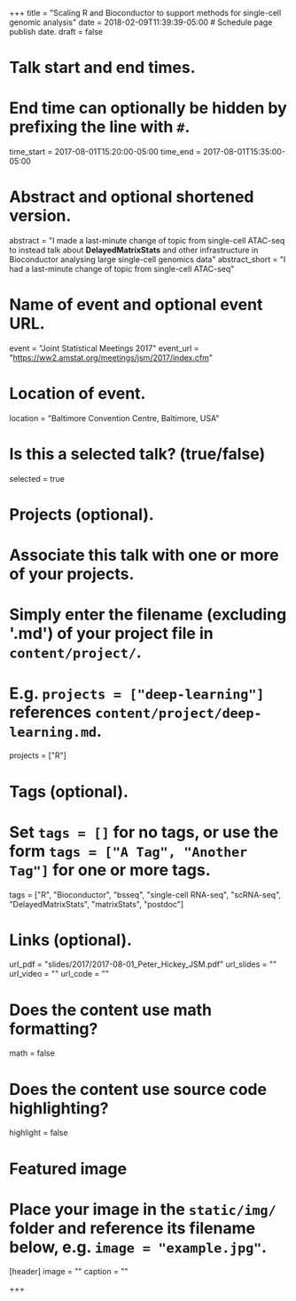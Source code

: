 +++
title = "Scaling R and Bioconductor to support methods for single-cell genomic analysis"
date = 2018-02-09T11:39:39-05:00  # Schedule page publish date.
draft = false

# Talk start and end times.
#   End time can optionally be hidden by prefixing the line with `#`.
time_start = 2017-08-01T15:20:00-05:00
time_end = 2017-08-01T15:35:00-05:00

# Abstract and optional shortened version.
abstract = "I made a last-minute change of topic from single-cell ATAC-seq to instead talk about **DelayedMatrixStats** and other infrastructure in Bioconductor analysing large single-cell genomics data"
abstract_short = "I had a last-minute change of topic from single-cell ATAC-seq"

# Name of event and optional event URL.
event = "Joint Statistical Meetings 2017"
event_url = "https://ww2.amstat.org/meetings/jsm/2017/index.cfm"

# Location of event.
location = "Baltimore Convention Centre, Baltimore, USA"

# Is this a selected talk? (true/false)
selected = true

# Projects (optional).
#   Associate this talk with one or more of your projects.
#   Simply enter the filename (excluding '.md') of your project file in `content/project/`.
#   E.g. `projects = ["deep-learning"]` references `content/project/deep-learning.md`.
projects = ["R"]

# Tags (optional).
#   Set `tags = []` for no tags, or use the form `tags = ["A Tag", "Another Tag"]` for one or more tags.
tags = ["R", "Bioconductor", "bsseq", "single-cell RNA-seq", "scRNA-seq", "DelayedMatrixStats", "matrixStats", "postdoc"]

# Links (optional).
url_pdf = "slides/2017/2017-08-01_Peter_Hickey_JSM.pdf"
url_slides = ""
url_video = ""
url_code = ""

# Does the content use math formatting?
math = false

# Does the content use source code highlighting?
highlight = false

# Featured image
# Place your image in the `static/img/` folder and reference its filename below, e.g. `image = "example.jpg"`.
[header]
image = ""
caption = ""

+++
